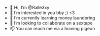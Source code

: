 - 👋 Hi, I’m @Ralle3xy
- 👀 I’m interested in you bby ;) <3
- 🌱 I’m currently learning money laundering 
- 💞️ I’m looking to collaborate on a sextape
- 📫 You can reach me via a homing pigeon

<!---
Ralle3xy/Ralle3xy is a ✨ special ✨ repository because its `README.md` (this file) appears on your GitHub profile.
You can click the Preview link to take a look at your changes.
--->
